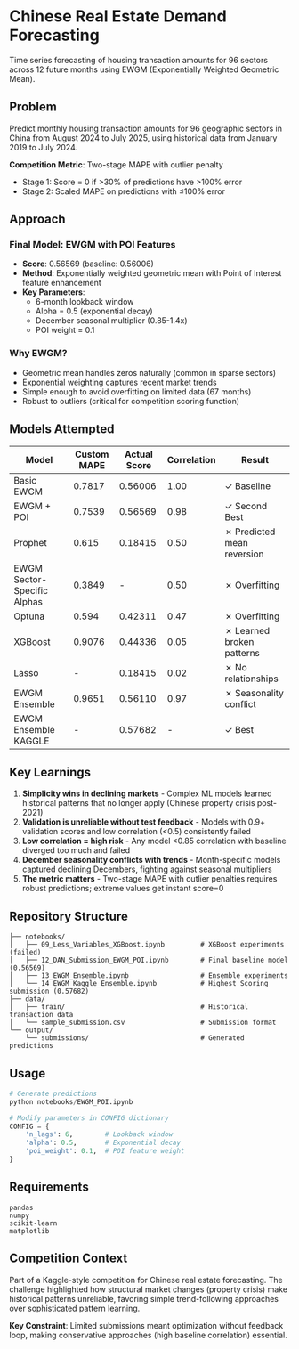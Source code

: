 # Chinese Real Estate Demand Forecasting

Time series forecasting of housing transaction amounts for 96 sectors across 12 future months using EWGM (Exponentially Weighted Geometric Mean).

## Problem

Predict monthly housing transaction amounts for 96 geographic sectors in China from August 2024 to July 2025, using historical data from January 2019 to July 2024.

**Competition Metric**: Two-stage MAPE with outlier penalty
- Stage 1: Score = 0 if >30% of predictions have >100% error
- Stage 2: Scaled MAPE on predictions with ≤100% error

## Approach

### Final Model: EWGM with POI Features
- **Score**: 0.56569 (baseline: 0.56006)
- **Method**: Exponentially weighted geometric mean with Point of Interest feature enhancement
- **Key Parameters**: 
  - 6-month lookback window
  - Alpha = 0.5 (exponential decay)
  - December seasonal multiplier (0.85-1.4x)
  - POI weight = 0.1

### Why EWGM?
- Geometric mean handles zeros naturally (common in sparse sectors)
- Exponential weighting captures recent market trends
- Simple enough to avoid overfitting on limited data (67 months)
- Robust to outliers (critical for competition scoring function)

## Models Attempted

| Model | Custom MAPE | Actual Score | Correlation | Result |
|-------|-----------|--------------|-------------|---------|
| Basic EWGM | 0.7817 | 0.56006 | 1.00 | ✓ Baseline |
| EWGM + POI | 0.7539 | 0.56569 | 0.98 | ✓ Second Best |
| Prophet | 0.615 | 0.18415 | 0.50 | ✗ Predicted mean reversion |
| EWGM Sector-Specific Alphas | 0.3849 | - | 0.50 | ✗ Overfitting |
| Optuna | 0.594 | 0.42311 | 0.47 | ✗ Overfitting |
| XGBoost | 0.9076 | 0.44336 | 0.05 | ✗ Learned broken patterns |
| Lasso | - | 0.18415 | 0.02 | ✗ No relationships |
| EWGM Ensemble | 0.9651 | 0.56110 | 0.97 | ✗ Seasonality conflict |
| EWGM Ensemble KAGGLE | - | 0.57682 | - | ✓ Best |

## Key Learnings

1. **Simplicity wins in declining markets** - Complex ML models learned historical patterns that no longer apply (Chinese property crisis post-2021)
2. **Validation is unreliable without test feedback** - Models with 0.9+ validation scores and low correlation (<0.5) consistently failed
3. **Low correlation = high risk** - Any model <0.85 correlation with baseline diverged too much and failed
4. **December seasonality conflicts with trends** - Month-specific models captured declining Decembers, fighting against seasonal multipliers
5. **The metric matters** - Two-stage MAPE with outlier penalties requires robust predictions; extreme values get instant score=0

## Repository Structure

```
├── notebooks/
│   ├── 09_Less_Variables_XGBoost.ipynb         # XGBoost experiments (failed)
│   ├── 12_DAN_Submission_EWGM_POI.ipynb        # Final baseline model (0.56569)
│   ├── 13_EWGM_Ensemble.ipynb                  # Ensemble experiments
│   └── 14_EWGM_Kaggle_Ensemble.ipynb           # Highest Scoring submission (0.57682)
├── data/
│   ├── train/                                  # Historical transaction data
│   └── sample_submission.csv                   # Submission format
└── output/
    └── submissions/                            # Generated predictions
```

## Usage

```python
# Generate predictions
python notebooks/EWGM_POI.ipynb

# Modify parameters in CONFIG dictionary
CONFIG = {
    'n_lags': 6,        # Lookback window
    'alpha': 0.5,       # Exponential decay
    'poi_weight': 0.1,  # POI feature weight
}
```

## Requirements

```
pandas
numpy
scikit-learn
matplotlib
```

## Competition Context

Part of a Kaggle-style competition for Chinese real estate forecasting. The challenge highlighted how structural market changes (property crisis) make historical patterns unreliable, favoring simple trend-following approaches over sophisticated pattern learning.

**Key Constraint**: Limited submissions meant optimization without feedback loop, making conservative approaches (high baseline correlation) essential.